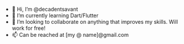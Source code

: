 - 👋 Hi, I’m @decadentsavant
- 🌱 I’m currently learning Dart/Flutter
- 💞️ I’m looking to collaborate on anything that improves my skills. Will work for free!
- 📫 Can be reached at [my @ name]@gmail.com
